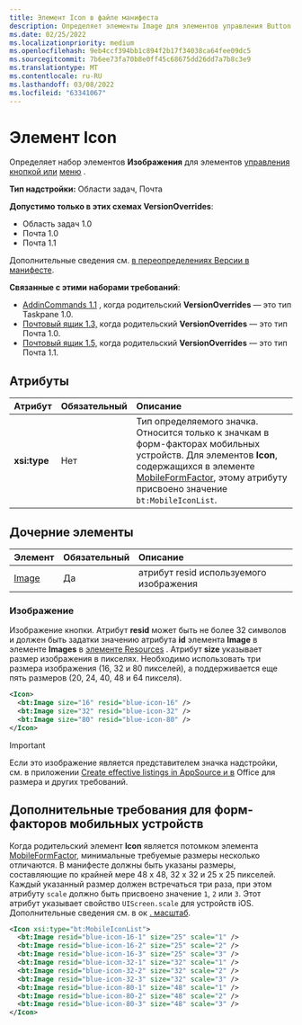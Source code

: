 ```yaml
---
title: Элемент Icon в файле манифеста
description: Определяет элементы Image для элементов управления Button или Menu.
ms.date: 02/25/2022
ms.localizationpriority: medium
ms.openlocfilehash: 9eb4ccf394bb1c894f2b17f34038ca64fee09dc5
ms.sourcegitcommit: 7b6ee73fa70b8e0ff45c68675dd26dd7a7b8c3e9
ms.translationtype: MT
ms.contentlocale: ru-RU
ms.lasthandoff: 03/08/2022
ms.locfileid: "63341067"
---
```

# <a name="icon-element"></a>Элемент Icon

Определяет набор элементов **Изображения** для элементов [управления кнопкой или](control-button.md) [меню](control-menu.md) .

**Тип надстройки:** Области задач, Почта

**Допустимо только в этих схемах VersionOverrides**:

- Область задач 1.0
- Почта 1.0
- Почта 1.1

Дополнительные сведения см. [в переопределениях Версии в манифесте](../../develop/add-in-manifests.md#version-overrides-in-the-manifest).

**Связанные с этими наборами требований**:

- [AddinCommands 1.1](../requirement-sets/add-in-commands-requirement-sets.md) , когда родительский **VersionOverrides** — это тип Taskpane 1.0.
- [Почтовый ящик 1.3,](../../reference/objectmodel/requirement-set-1.3/outlook-requirement-set-1.3.md) когда родительский **VersionOverrides** — это тип Почта 1.0.
- [Почтовый ящик 1.5,](../../reference/objectmodel/requirement-set-1.5/outlook-requirement-set-1.5.md) когда родительский **VersionOverrides** — это тип Почта 1.1.

## <a name="attributes"></a>Атрибуты

|  Атрибут  |  Обязательный  |  Описание  |
|:-----|:-----|:-----|
|  **xsi:type**  |  Нет  | Тип определяемого значка. Относится только к значкам в форм-факторах мобильных устройств. Для элементов **Icon**, содержащихся в элементе [MobileFormFactor](mobileformfactor.md), этому атрибуту присвоено значение `bt:MobileIconList`. |

## <a name="child-elements"></a>Дочерние элементы

|  Элемент |  Обязательный  |  Описание  |
|:-----|:-----|:-----|
|  [Image](#image)        | Да |   атрибут resid используемого изображения         |

### <a name="image"></a>Изображение

Изображение кнопки. Атрибут **resid** может быть не более 32 символов и должен быть задатки значению атрибута **id** элемента **Image** в элементе **Images** в [элементе Resources](resources.md) . Атрибут **size** указывает размер изображения в пикселях. Необходимо использовать три размера изображения (16, 32 и 80 пикселей), а поддерживается еще пять размеров (20, 24, 40, 48 и 64 пикселя).

```xml
<Icon>
  <bt:Image size="16" resid="blue-icon-16" />
  <bt:Image size="32" resid="blue-icon-32" />
  <bt:Image size="80" resid="blue-icon-80" />
</Icon>
```

> [!IMPORTANT]
> Если это изображение является представителем значка надстройки, см. в приложении [Create effective listings in AppSource и в](/office/dev/store/create-effective-office-store-listings#create-an-icon-for-your-add-in) Office для размера и других требований.

## <a name="additional-requirements-for-mobile-form-factors"></a>Дополнительные требования для форм-факторов мобильных устройств

Когда родительский элемент **Icon** является потомком элемента [MobileFormFactor](mobileformfactor.md), минимальные требуемые размеры несколько отличаются. В манифесте должны быть указаны размеры, составляющие по крайней мере 48 x 48, 32 x 32 и 25 x 25 пикселей. Каждый указанный размер должен встречаться три раза, при этом атрибуту `scale` должно быть присвоено значение `1`, `2` или `3`. Этот атрибут указывает свойство `UIScreen.scale` для устройств iOS. Дополнительные сведения см. в ок [. масштаб](https://developer.apple.com/documentation/uikit/uiscreen/1617836-scale).

```xml
<Icon xsi:type="bt:MobileIconList">
  <bt:Image resid="blue-icon-16-1" size="25" scale="1" />
  <bt:Image resid="blue-icon-16-2" size="25" scale="2" />
  <bt:Image resid="blue-icon-16-3" size="25" scale="3" />
  <bt:Image resid="blue-icon-32-1" size="32" scale="1" />
  <bt:Image resid="blue-icon-32-2" size="32" scale="2" />
  <bt:Image resid="blue-icon-32-3" size="32" scale="3" />
  <bt:Image resid="blue-icon-80-1" size="48" scale="1" />
  <bt:Image resid="blue-icon-80-2" size="48" scale="2" />
  <bt:Image resid="blue-icon-80-3" size="48" scale="3" />
</Icon>
```
